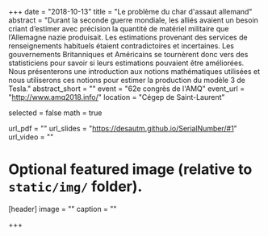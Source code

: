+++
date = "2018-10-13"
title = "Le problème du char d'assaut allemand"
abstract = "Durant la seconde guerre mondiale, les alliés avaient un besoin criant d’estimer avec précision la quantité de matériel militaire que l’Allemagne nazie produisait. Les estimations provenant des services de renseignements habituels étaient contradictoires et incertaines. Les gouvernements Britanniques et Américains se tournèrent donc vers des statisticiens pour savoir si leurs estimations pouvaient être améliorées. Nous présenterons une introduction aux notions mathématiques utilisées et nous utiliserons ces notions pour estimer la production du modèle 3 de Tesla."
abstract_short = ""
event = "62e congrès de l'AMQ"
event_url = "http://www.amq2018.info/"
location = "Cégep de Saint-Laurent"

selected = false
math = true

url_pdf = ""
url_slides = "https://desautm.github.io/SerialNumber/#1"
url_video = ""

# Optional featured image (relative to `static/img/` folder).
[header]
image = ""
caption = ""

+++
